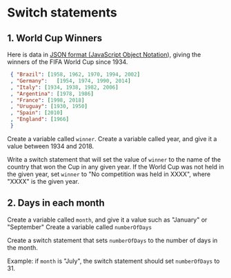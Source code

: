 # Switch statements

## 1. World Cup Winners
Here is data in [JSON format (JavaScript Object Notation](https://developer.mozilla.org/en-US/docs/Web/JavaScript/Reference/Global_Objects/JSON)), giving the winners of the FIFA World Cup since 1934.

```json
 { "Brazil": [1958, 1962, 1970, 1994, 2002]
 , "Germany":	[1954, 1974, 1990, 2014]
 , "Italy": [1934, 1938, 1982, 2006]
 , "Argentina": [1978, 1986]
 , "France": [1998, 2018]
 , "Uruguay": [1930, 1950]
 , "Spain": [2010]
 , "England": [1966]
 }
 ```

Create a variable called `winner`.
Create a variable called year, and give it a value between 1934 and 2018.

Write a switch statement that will set the value of `winner` to the name of the country that won the Cup in any given year. If the World Cup was not held in the given year, set `winner` to "No competition was held in XXXX", where "XXXX" is the given year.

## 2. Days in each month

Create a variable called `month`, and give it a value such as "January" or "September"
Create a variable called `numberOfDays`

Create a switch statement that sets `numberOfDays` to the number of days in the month.

Example: if `month` is "July", the switch statement should set `numberOfDays` to 31.

